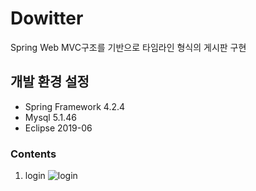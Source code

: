 # Dowitter
Spring Web MVC구조를 기반으로 타임라인 형식의 게시판 구현

## 개발 환경 설정
* Spring Framework 4.2.4
* Mysql 5.1.46
* Eclipse 2019-06

### Contents
1. login
![login](https://user-images.githubusercontent.com/78137352/144749253-c5fa6540-f088-4a39-9041-66efddf1988d.PNG)
